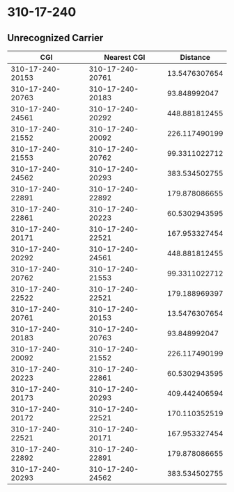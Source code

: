 # 310-17-240
## Unrecognized Carrier


| CGI | Nearest CGI | Distance |
|-----|-------------|----------|
| 310-17-240-20153 | 310-17-240-20761 | 13.5476307654 |
| 310-17-240-20763 | 310-17-240-20183 | 93.848992047 |
| 310-17-240-24561 | 310-17-240-20292 | 448.881812455 |
| 310-17-240-21552 | 310-17-240-20092 | 226.117490199 |
| 310-17-240-21553 | 310-17-240-20762 | 99.3311022712 |
| 310-17-240-24562 | 310-17-240-20293 | 383.534502755 |
| 310-17-240-22891 | 310-17-240-22892 | 179.878086655 |
| 310-17-240-22861 | 310-17-240-20223 | 60.5302943595 |
| 310-17-240-20171 | 310-17-240-22521 | 167.953327454 |
| 310-17-240-20292 | 310-17-240-24561 | 448.881812455 |
| 310-17-240-20762 | 310-17-240-21553 | 99.3311022712 |
| 310-17-240-22522 | 310-17-240-22521 | 179.188969397 |
| 310-17-240-20761 | 310-17-240-20153 | 13.5476307654 |
| 310-17-240-20183 | 310-17-240-20763 | 93.848992047 |
| 310-17-240-20092 | 310-17-240-21552 | 226.117490199 |
| 310-17-240-20223 | 310-17-240-22861 | 60.5302943595 |
| 310-17-240-20173 | 310-17-240-20293 | 409.442406594 |
| 310-17-240-20172 | 310-17-240-22521 | 170.110352519 |
| 310-17-240-22521 | 310-17-240-20171 | 167.953327454 |
| 310-17-240-22892 | 310-17-240-22891 | 179.878086655 |
| 310-17-240-20293 | 310-17-240-24562 | 383.534502755 |

